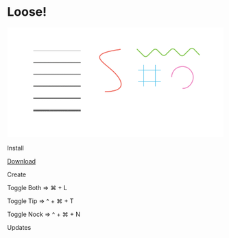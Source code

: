 # Loose!

<img src="https://github.com/teeerevor/loose-sketch-plugin/raw/master/doc/intro.gif" />

Install

[Download](https://github.com/teeerevor/loose-sketch-plugin/archive/master.zip)

Create

Toggle Both => ⌘ + L

Toggle Tip  => ^ + ⌘ + T

Toggle Nock => ^ + ⌘ + N

Updates
